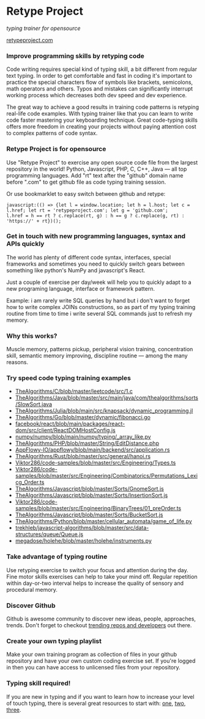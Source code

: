 # Retype Project

_typing trainer for opensource_

[retypeproject.com](https://retypeproject.com/)

### Improve programming skills by retyping code

Code writing requires special kind of typing skill, a bit different from regular text typing.
In order to get comfortable and fast in coding it's important to practice the special characters flow of symbols like brackets, semicolons, math operators and others.
Typos and mistakes can significantly interrupt working process which decreases both dev speed and dev experience.

The great way to achieve a good results in training code patterns is retyping real-life code examples. With typing trainer like that you can learn to write code faster mastering your keyboarding technique.
Great code-typing skills offers more freedom in creating your projects without paying attention cost to complex patterns of code syntax.

### Retype Project is for opensource
Use "Retype Project" to exercise any open source code file from the largest repository in the world!
Python, Javascript, PHP, C, C++, Java — all top programming languages.
Add "rt" text after the "github" domain name before ".com" to get github file as code typing training session.

Or use bookmarklet to easy switch between github and retype:
```
javascript:(() => {let l = window.location; let h = l.host; let c = l.href; let rt = 'retypeproject.com'; let g = 'github.com';
l.href = h == rt ? c.replace(rt, g) : h == g ? c.replace(g, rt) : 'https://' + rt})();
```

### Get in touch with new programming languages, syntax and APIs quickly
The world has plenty of different code syntax, interfaces, special frameworks and sometimes you need to quickly switch gears between something like python's NumPy and javascript's React.

Just a couple of exercise per day/week will help you to quickly adapt to a new programing language, interface or framework pattern.

Example: i am rarely write SQL queries by hand but i don't want to forget how to write complex JOINs constructions, so as part of my typing training routine from time to time i write several SQL commands just to refresh my memory.

### Why this works?
Muscle memory, patterns pickup, peripheral vision training, concentration skill, semantic memory improving, discipline routine — among the many reasons.

### Try speed code typing training examples
- [TheAlgorithms/C/blob/master/leetcode/src/1.c](https://retypeproject.com/TheAlgorithms/C/blob/master/leetcode/src/1.c)
- [TheAlgorithms/Java/blob/master/src/main/java/com/thealgorithms/sorts/SlowSort.java](https://retypeproject.com/TheAlgorithms/Java/blob/master/src/main/java/com/thealgorithms/sorts/SlowSort.java)
- [TheAlgorithms/Julia/blob/main/src/knapsack/dynamic_programming.jl](https://retypeproject.com/TheAlgorithms/Julia/blob/main/src/knapsack/dynamic_programming.jl)
- [TheAlgorithms/Go/blob/master/dynamic/fibonacci.go](https://retypeproject.com/TheAlgorithms/Go/blob/master/dynamic/fibonacci.go)
- [facebook/react/blob/main/packages/react-dom/src/client/ReactDOMHostConfig.js](https://retypeproject.com/facebook/react/blob/main/packages/react-dom/src/client/ReactDOMHostConfig.js)
- [numpy/numpy/blob/main/numpy/typing/_array_like.py](https://retypeproject.com/numpy/numpy/blob/main/numpy/typing/_array_like.py)
- [TheAlgorithms/PHP/blob/master/String/EditDistance.php](https://retypeproject.com/TheAlgorithms/PHP/blob/master/String/EditDistance.php)
- [AppFlowy-IO/appflowy/blob/main/backend/src/application.rs](https://retypeproject.com/AppFlowy-IO/appflowy/blob/main/backend/src/application.rs)
- [TheAlgorithms/Rust/blob/master/src/general/hanoi.rs](https://retypeproject.com/TheAlgorithms/Rust/blob/master/src/general/hanoi.rs)
- [Viktor286/code-samples/blob/master/src/Engineering/Types.ts](https://retypeproject.com/Viktor286/code-samples/blob/master/src/Engineering/Types.ts)
- [Viktor286/code-samples/blob/master/src/Engineering/Combinatorics/Permutations_Lexicg_Order.ts](https://retypeproject.com/Viktor286/code-samples/blob/master/src/Engineering/Combinatorics/Permutations_Lexicg_Order.ts)
- [TheAlgorithms/Javascript/blob/master/Sorts/GnomeSort.js](https://retypeproject.com/TheAlgorithms/Javascript/blob/master/Sorts/GnomeSort.js)
- [TheAlgorithms/Javascript/blob/master/Sorts/InsertionSort.js](https://retypeproject.com/TheAlgorithms/Javascript/blob/master/Sorts/InsertionSort.js)
- [Viktor286/code-samples/blob/master/src/Engineering/BinaryTrees/01_preOrder.ts](https://retypeproject.com/Viktor286/code-samples/blob/master/src/Engineering/BinaryTrees/01_preOrder.ts)
- [TheAlgorithms/Javascript/blob/master/Sorts/BucketSort.js](https://retypeproject.com/TheAlgorithms/Javascript/blob/master/Sorts/BucketSort.js)
- [TheAlgorithms/Python/blob/master/cellular_automata/game_of_life.py](https://retypeproject.com/TheAlgorithms/Python/blob/master/cellular_automata/game_of_life.py)
- [trekhleb/javascript-algorithms/blob/master/src/data-structures/queue/Queue.js](https://retypeproject.com/trekhleb/javascript-algorithms/blob/master/src/data-structures/queue/Queue.js)
- [megadose/holehe/blob/master/holehe/instruments.py](https://retypeproject.com/megadose/holehe/blob/master/holehe/instruments.py)

### Take advantage of typing routine
Use retyping exercise to switch your focus and attention during the day. Fine motor skills exercises can help to take your mind off.  Regular repetition within day-or-two interval helps to increase the quality of sensory and procedural memory.

### Discover Github
Github is awesome community to discover new ideas, people, approaches, trends.
Don't forget to checkout [trending repos and developers](https://github.com/trending?since=weekly) out there.

### Create your own typing playlist
Make your own training program as collection of files in your github repository and have your own custom coding exercise set.
If you're logged in then you can have access to unlicensed files from your repository.

### Typing skill required!
If you are new in typing and if you want to learn how to increase your level of touch typing, there is several great resources to start with: [one](https://www.typing.com/), [two](https://www.ratatype.com/learn/), [three](https://www.keybr.com/).
